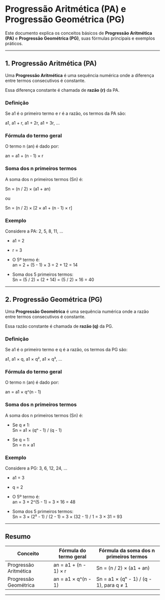 # Progressão Aritmética (PA) e Progressão Geométrica (PG)

Este documento explica os conceitos básicos de **Progressão Aritmética (PA)** e **Progressão Geométrica (PG)**, suas fórmulas principais e exemplos práticos.

---

## 1. Progressão Aritmética (PA)

Uma **Progressão Aritmética** é uma sequência numérica onde a diferença entre termos consecutivos é constante.

Essa diferença constante é chamada de **razão (r)** da PA.

### Definição

Se a1 é o primeiro termo e r é a razão, os termos da PA são:

a1, a1 + r, a1 + 2r, a1 + 3r, ...

### Fórmula do termo geral

O termo n (an) é dado por:

an = a1 + (n - 1) × r

### Soma dos n primeiros termos

A soma dos n primeiros termos (Sn) é:

Sn = (n / 2) × (a1 + an)

ou

Sn = (n / 2) × [2 × a1 + (n - 1) × r]

### Exemplo

Considere a PA: 2, 5, 8, 11, ...

- a1 = 2  
- r = 3

- O 5º termo é:  
  an = 2 + (5 - 1) × 3 = 2 + 12 = 14

- Soma dos 5 primeiros termos:  
  Sn = (5 / 2) × (2 + 14) = (5 / 2) × 16 = 40

---

## 2. Progressão Geométrica (PG)

Uma **Progressão Geométrica** é uma sequência numérica onde a razão entre termos consecutivos é constante.

Essa razão constante é chamada de **razão (q)** da PG.

### Definição

Se a1 é o primeiro termo e q é a razão, os termos da PG são:

a1, a1 × q, a1 × q², a1 × q³, ...

### Fórmula do termo geral

O termo n (an) é dado por:

an = a1 × q^(n - 1)

### Soma dos n primeiros termos

A soma dos n primeiros termos (Sn) é:

- Se q ≠ 1:  
  Sn = a1 × (qⁿ - 1) / (q - 1)

- Se q = 1:  
  Sn = n × a1

### Exemplo

Considere a PG: 3, 6, 12, 24, ...

- a1 = 3  
- q = 2

- O 5º termo é:  
  an = 3 × 2^(5 - 1) = 3 × 16 = 48

- Soma dos 5 primeiros termos:  
  Sn = 3 × (2⁵ - 1) / (2 - 1) = 3 × (32 - 1) / 1 = 3 × 31 = 93

---

## Resumo

| Conceito                | Fórmula do termo geral         | Fórmula da soma dos n primeiros termos        |
|-------------------------|-------------------------------|-----------------------------------------------|
| Progressão Aritmética    | an = a1 + (n - 1) × r         | Sn = (n / 2) × (a1 + an)                       |
| Progressão Geométrica    | an = a1 × q^(n - 1)           | Sn = a1 × (qⁿ - 1) / (q - 1), para q ≠ 1      |

---


